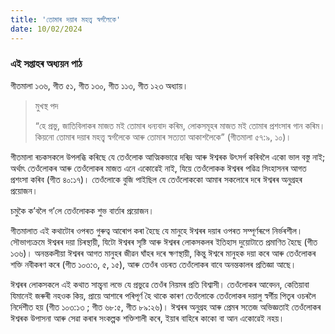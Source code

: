 ```yaml
---
title: 'তোমাৰ দয়াৰ মহত্ত্ব স্বৰ্গলৈকে'
date: 10/02/2024
---
```


### এই সপ্তাহৰ অধ্যয়ন পাঠ
গীতমালা ১৩৬, গীত ৫১, গীত ১৩০, গীত ১১৩, গীত ১২৩ অধ্যায়।

> <p>মুখস্থ পদ</p>
> “হে প্ৰভু, জাতিবিলাকৰ মাজত মই তোমাৰ ধন্যবাদ কৰিম, লোকসমূহৰ মাজত মই তোমাৰ প্ৰশংসাৰ গান কৰিম। কিয়নো তোমাৰ দয়াৰ মহত্ত্ব স্বৰ্গলৈকে আৰু তোমাৰ সত্যতা আকাশলৈকে” (গীতমালা ৫৭:৯, ১০)।

গীতমালা ৰচকসকলে উপলব্ধি কৰিছে যে তেওঁলোক আত্মিকভাৱে দৰিদ্ৰ আৰু ঈশ্বৰক উৎসৰ্গ কৰিবলৈ একো ভাল বস্তু নাই; অৰ্থাৎ তেওঁলোকৰ আৰু তেওঁলোকৰ মাজত এনে একোৱেই নাই, যিয়ে তেওঁলোকক ঈশ্বৰৰ পৱিত্ৰ সিংহাসনৰ আগত প্ৰশংসা কৰিব (গীত ৪০:১৭)। তেওঁলোকে বুজি পাইছিল যে তেওঁলোককো আমাৰ সকলোৰে দৰে ঈশ্বৰৰ অনুগ্ৰহৰ প্ৰয়োজন।

চমুকৈ ক’বলৈ গ’লে তেওঁলোকক শুভ বাৰ্তাৰ প্ৰয়োজন।

গীতমালাত এই কথাটোৰ ওপৰত গুৰুত্ব আৰোপ কৰা হৈছে যে মানুহে ঈশ্বৰৰ দয়াৰ ওপৰত সম্পূৰ্ণৰূপে নিৰ্ভৰশীল। সৌভাগ্যক্ৰমে ঈশ্বৰৰ দয়া চিৰস্থায়ী, যিটো ঈশ্বৰৰ সৃষ্টি আৰু ঈশ্বৰৰ লোকসকলৰ ইতিহাস দুয়োটাতে প্ৰমাণিত হৈছে (গীত ১৩৬)। অনন্তকলীয়া ঈশ্বৰৰ আগত মানুহৰ জীৱন ঘাঁহৰ দৰে ক্ষণস্থায়ী, কিন্তু ঈশ্বৰে মানুহক দয়া কৰে আৰু তেওঁলোকৰ শক্তি নবীকৰণ কৰে (গীত ১০৩:৩, ৫, ১৫), আৰু তেওঁৰ ওচৰত তেওঁলোকৰ বাবে অনন্তকালৰ প্ৰতিজ্ঞা আছে।

ঈশ্বৰৰ লোকসকলে এই কথাত সান্ত্বনা লভে যে প্ৰভুৱে তেওঁৰ নিয়মৰ প্ৰতি বিশ্বাসী। তেওঁলোকৰ আবেদন, কেতিয়াবা যিমানেই জৰুৰী নহওক কিয়, প্ৰায়ে আশাৰে পৰিপূৰ্ণ হৈ থাকে কাৰণ তেওঁলোকে তেওঁলোকৰ দয়ালু স্বৰ্গীয় পিতৃৰ ওচৰলৈ নিৰ্দেশীত হয় (গীত ১০৩:১৩ ; গীত ৬৮:৫, গীত ৮৯:২৬)। ঈশ্বৰৰ অনুগ্ৰহ আৰু প্ৰেমৰ সতেজ অভিজ্ঞতাই তেওঁলোকৰ ঈশ্বৰক উপাসনা আৰু সেৱা কৰাৰ সংকল্পক শক্তিশালী কৰে, ইয়াৰ বাহিৰে কাকো বা আন একোৱেই নহয়।